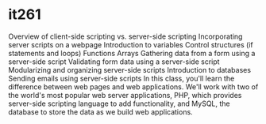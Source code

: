 # it261

Overview of client-side scripting vs. server-side scripting
Incorporating server scripts on a webpage
Introduction to variables
Control structures (if statements and loops) 
Functions 
Arrays
Gathering data from a form using a server-side script
Validating form data using a server-side script
Modularizing and organizing server-side scripts
Introduction to databases
Sending emails using server-side scripts
In this class, you'll learn the difference between web pages and web applications.  We'll work with two of the world's most popular web server applications, PHP, which provides server-side scripting language to add functionality, and MySQL, the database to store the data as we build web applications.
